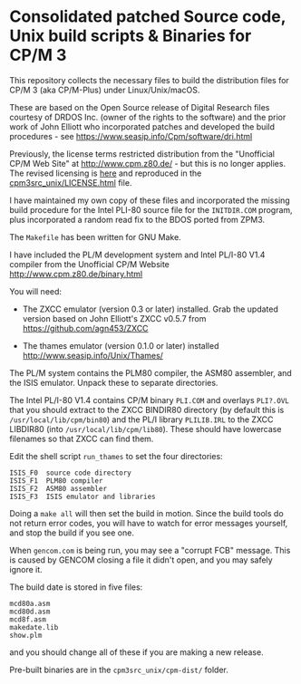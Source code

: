 # Consolidated patched Source code, Unix build scripts & Binaries for CP/M 3

This repository collects the necessary files to build the distribution
files for CP/M 3 (aka CP/M-Plus) under Linux/Unix/macOS.

These are based on the Open Source release of Digital Research files
courtesy of DRDOS Inc. (owner of the rights to the software) and the
prior work of John Elliott who incorporated patches and developed the
build procedures - see https://www.seasip.info/Cpm/software/dri.html

Previously, the license terms restricted distribution from the
"Unofficial CP/M Web Site" at http://www.cpm.z80.de/ - but this is
no longer applies.  The revised licensing is
[here](http://www.cpm.z80.de/license.html)
and reproduced in the
[cpm3src_unix/LICENSE.html](https://raw.githubusercontent.com/agn453/cpm3/master/cpm3src_unix/LICENSE.html)
file.

I have maintained my own copy of these files and incorporated the
missing build procedure for the Intel PLI-80 source file for the
```INITDIR.COM``` program, plus incorporated a random read fix to
the BDOS ported from ZPM3.

The ```Makefile``` has been written for GNU Make.

I have included the PL/M development system and Intel PL/I-80 V1.4 compiler
from the Unofficial CP/M Website http://www.cpm.z80.de/binary.html

You will need:

* The ZXCC emulator (version 0.3 or later) installed.  Grab the
updated version based on John Elliott's ZXCC v0.5.7 from
https://github.com/agn453/ZXCC

* The thames emulator (version 0.1.0 or later) installed
http://www.seasip.info/Unix/Thames/

The PL/M system contains the PLM80 compiler, the ASM80 assembler, and the 
ISIS emulator. Unpack these to separate directories.

The Intel PL/I-80 V1.4 contains CP/M binary ```PLI.COM``` and overlays
```PLI?.OVL``` that you should extract to the ZXCC BINDIR80 directory
(by default this is ```/usr/local/lib/cpm/bin80```) and the PL/I library
```PLILIB.IRL``` to the ZXCC LIBDIR80 (into ```/usr/local/lib/cpm/lib80```).
These should have lowercase filenames so that ZXCC can find them.

Edit the shell script ```run_thames``` to set the four directories:

```
ISIS_F0  source code directory
ISIS_F1  PLM80 compiler
ISIS_F2  ASM80 assembler
ISIS_F3  ISIS emulator and libraries
```

Doing a ```make all``` will then set the build in motion. Since the
build tools do not return error codes, you will have to watch for error
messages yourself, and stop the build if you see one.

When ```gencom.com``` is being run, you may see a "corrupt FCB" message.
This is caused by GENCOM closing a file it didn't open, and you may
safely ignore it.

The build date is stored in five files:

```
mcd80a.asm
mcd80d.asm
mcd8f.asm
makedate.lib
show.plm
```

and you should change all of these if you are making a new release.

Pre-built binaries are in the ```cpm3src_unix/cpm-dist/``` folder.


